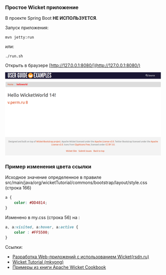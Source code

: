 ### Простое Wicket приложение

В проекте Spring Boot __НЕ ИСПОЛЬЗУЕТСЯ__.

Запуск приложения:

````shell
mvn jetty:run
````

или:

````shell
./run.sh
````

Открыть в браузере [http://127.0.0.1:8080/](http://127.0.0.1:8080/) 

![main_page](doc/main_page.png)

### Пример изменения цвета ссылки

Исходное значение определенное в правиле 
src/main/java/org/wicketTutorial/commons/bootstrap/layout/style.css
(строка 166)

````css
a {
    color: #DD4814;
}
````

Изменено в my.css (строка 56) на :

````css
a, a:visited, a:hover, a:active {
    color : #FF5500;
}
````

Ссылки:

- [Разработка Web-приложений с использованием Wicket(rsdn.ru)](https://www.rsdn.org/article/inet/Wicket.xml)
- [Wicket Tutorial (mkyong)](https://mkyong.com/tutorials/wicket-tutorials/)
- [Примеры из книги Apache Wicket Cookbook](https://resources.oreilly.com/examples/9781849511605/-/tree/master?ref_type=heads)